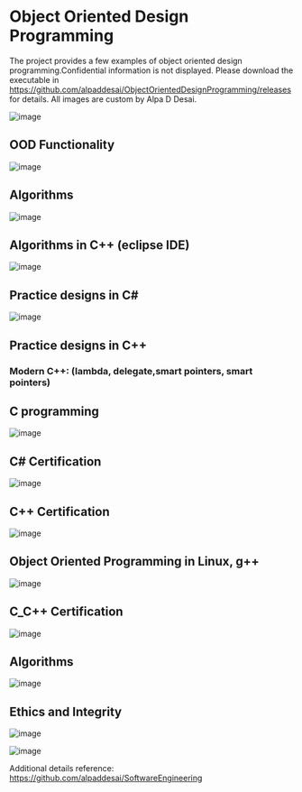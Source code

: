 # Object Oriented Design Programming

The project provides a few examples of object oriented design programming.Confidential information is not displayed. 
Please download the executable in https://github.com/alpaddesai/ObjectOrientedDesignProgramming/releases for details. 
All images are custom by Alpa D Desai.

![image](ImageAlgorithms.png)

## OOD Functionality
![image](OOPCSharp.png)

## Algorithms 
![image](AlgorithmsImage.png)

## Algorithms in C++ (eclipse IDE)
![image](AlgorithmsC++.png)

## Practice designs in C#
![image](PracticeImage.png)

## Practice designs in C++
### Modern C++: (lambda, delegate,smart pointers, smart pointers)


## C programming
![image](Cprogramming.png)

## C# Certification
![image](CSharpCertificate.jpg)

## C++ Certification
![image](C++_Certification.png)

## Object Oriented Programming in Linux, g++
![image](LinuxG++.jpg)

## C_C++ Certification
![image](C_Cplusplus.jpg)

## Algorithms 
![image](SimulationsPerformanceMetrics.jpg)

## Ethics and Integrity
![image](EthicsandExcellence.png)

![image](USCopyrightCertificate.png)

 Additional details reference: https://github.com/alpaddesai/SoftwareEngineering
